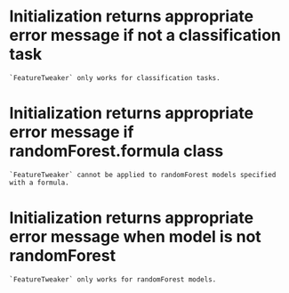 # Initialization returns appropriate error message if not a classification task

    `FeatureTweaker` only works for classification tasks.

# Initialization returns appropriate error message if randomForest.formula class

    `FeatureTweaker` cannot be applied to randomForest models specified with a formula.

# Initialization returns appropriate error message when model is not randomForest

    `FeatureTweaker` only works for randomForest models.

